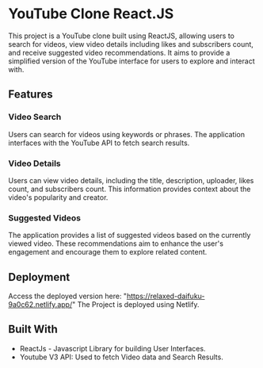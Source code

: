 # YouTube Clone React.JS
This project is a YouTube clone built using ReactJS, allowing users to search for videos, view video details including likes and subscribers count, and receive suggested video recommendations. It aims to provide a simplified version of the YouTube interface for users to explore and interact with.
## Features
 ### Video Search
 Users can search for videos using keywords or phrases. The application interfaces with the YouTube API to fetch search results.
 ### Video Details
 Users can view video details, including the title, description, uploader, likes count, and subscribers count. This information provides context about the video's popularity and creator.
 ### Suggested Videos
 The application provides a list of suggested videos based on the currently viewed video. These recommendations aim to enhance the user's engagement and encourage them to explore related content.

## Deployment
Access the deployed version here: "https://relaxed-daifuku-9a0c62.netlify.app/"
The Project is deployed using Netlify.

## Built With
* ReactJs - Javascript Library for building User Interfaces.
* Youtube V3 API: Used to fetch Video data and Search Results.
  
